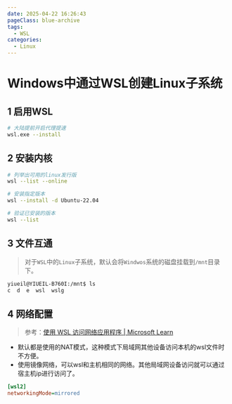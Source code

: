 ```yaml
---
date: 2025-04-22 16:26:43
pageClass: blue-archive
tags:
  - WSL
categories:
  - Linux
---
```


# Windows中通过WSL创建Linux子系统

## 1 启用WSL
```sh
# 大陆提前开启代理提速
wsl.exe --install
```

## 2 安装内核
```sh
# 列举出可用的linux发行版
wsl --list --online

# 安装指定版本
wsl --install -d Ubuntu-22.04

# 验证已安装的版本
wsl --list
```

## 3 文件互通
>对于`WSL`中的`Linux`子系统，默认会将`Windwos`系统的磁盘挂载到`/mnt`目录下。

```sh
yiueil@YIUEIL-B760I:/mnt$ ls
c  d  e  wsl  wslg
```

## 4 网络配置
> 参考：[使用 WSL 访问网络应用程序 | Microsoft Learn](https://learn.microsoft.com/zh-cn/windows/wsl/networking)

- 默认都是使用的NAT模式，这种模式下局域网其他设备访问本机的wsl文件时不方便。
- 使用镜像网络，可以wsl和主机相同的网络。其他局域网设备访问就可以通过宿主机ip进行访问了。
```ini
[wsl2]
networkingMode=mirrored
```